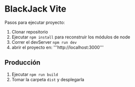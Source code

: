 # BlackJack Vite

Pasos para ejecutar proyecto:

1. Clonar repositorio
2. Ejecutar ```npm install``` para reconstruir los módulos de node
3. Correr el devServer ```npm run dev```
4. abrir el proyecto en: '''http://localhost:3000'''

## Producción

1. Ejecutar ```npm run build```
2. Tomar la carpeta ```dist``` y desplegarla